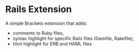 Rails Extension
=====================

A simple Brackets extension that adds:
* comments to Ruby files, 
* syntax highlight for specific Rails files (Gemfile, Rakefile),
* html highlight for ERB and HAML files

